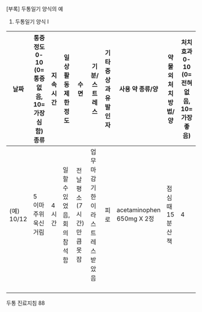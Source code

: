 [부록] 두통일기 양식의 예

1. 두통일기 양식 I

| 날짜 | 통증정도 0-10<br>(0=통증 없음, 10=가장 심함)<br>종류 | 지속 시간 | 일상 활동 제한 정도 | 수면 | 기분/스트레스 | 기타 증상과 유발 인자 | 사용 약 종류/양 | 약물 외 처치 방법/양 | 처치 효과 0-10<br>(0=전혀 없음, 10=가장 좋음) |
|---|---|---|---|---|---|---|---|---|---|
| (예) 10/12 | 5<br>이마 주위 욱신거림 | 4시간 | 일할 수 있었음, 회의 참석함 | 전날 평소(7시간) 만큼 못 잠 | 업무 마감 기한이라 스트레스 받았음 | 피로 | acetaminophen<br>650mg X 2정 | 점심 때<br>15분 산책 | 4 |
| | | | | | | | | | |
| | | | | | | | | | |
| | | | | | | | | | |
| | | | | | | | | | |

두통 진료지침
<PAGE>88
